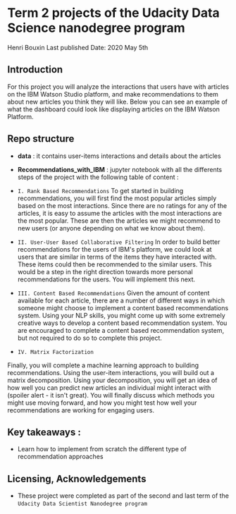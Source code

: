 # Term 2 projects of the Udacity Data Science nanodegree program
Henri Bouxin
Last published Date: 2020 May 5th

## Introduction
For this project you will analyze the interactions that users have with articles on the IBM Watson Studio platform, and make recommendations to them about new articles you think they will like. Below you can see an example of what the dashboard could look like displaying articles on the IBM Watson Platform.

## Repo structure
- **data** : it contains user-items interactions and details about the articles
- **Recommendations_with_IBM** : jupyter notebook with all the differents steps of the project with the following table of content :

- `I. Rank Based Recommendations`
To get started in building recommendations, you will first find the most popular articles simply based on the most interactions. Since there are no ratings for any of the articles, it is easy to assume the articles with the most interactions are the most popular. These are then the articles we might recommend to new users (or anyone depending on what we know about them).

- `II. User-User Based Collaborative Filtering`
In order to build better recommendations for the users of IBM's platform, we could look at users that are similar in terms of the items they have interacted with. These items could then be recommended to the similar users. This would be a step in the right direction towards more personal recommendations for the users. You will implement this next.

- `III. Content Based Recommendations`
Given the amount of content available for each article, there are a number of different ways in which someone might choose to implement a content based recommendations system. Using your NLP skills, you might come up with some extremely creative ways to develop a content based recommendation system. You are encouraged to complete a content based recommendation system, but not required to do so to complete this project.

- `IV. Matrix Factorization`

Finally, you will complete a machine learning approach to building recommendations. Using the user-item interactions, you will build out a matrix decomposition. Using your decomposition, you will get an idea of how well you can predict new articles an individual might interact with (spoiler alert - it isn't great). You will finally discuss which methods you might use moving forward, and how you might test how well your recommendations are working for engaging users.


## Key takeaways :
- Learn how to implement from scratch the different type of recommendation approaches

## Licensing, Acknowledgements
- These project were completed as part of the second and last term of the `Udacity Data Scientist Nanodegree program`
